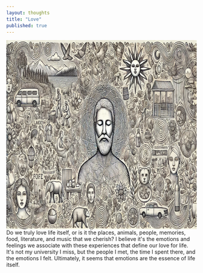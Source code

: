 ```yaml
---
layout: thoughts
title: "Love"
published: true
---
```


<img src="/images/visual_thoughts/love.png" alt="love" style="display: block; margin: 0 auto; height: 500px;" />
Do we truly love life itself, or is it the places, animals, people, memories, food, literature, and music that we cherish? I believe it's the emotions and feelings we associate with these experiences that define our love for life. It's not my university I miss, but the people I met, the time I spent there, and the emotions I felt. Ultimately, it seems that emotions are the essence of life itself.